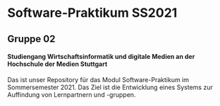 # Software-Praktikum SS2021
## Gruppe 02 
#### Studiengang Wirtschaftsinformatik und digitale Medien an der Hochschule der Medien Stuttgart
Das ist unser Repository für das Modul Software-Praktikum im Sommersemester 2021.
Das Ziel ist die Entwicklung eines Systems zur Auffindung von Lernpartnern und -gruppen.
